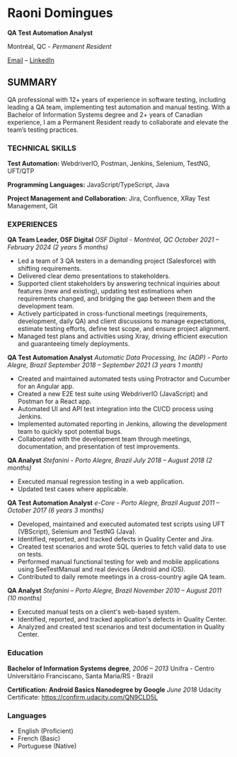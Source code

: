 # Raoni Domingues 

**QA Test Automation Analyst**

Montréal, QC - *Permanent Resident* 

[Email](mailto:raonid@gmail.com) – [LinkedIn](https://www.linkedin.com/in/raonid)
 
## SUMMARY 

QA professional with 12+ years of experience in software testing, including leading a QA team, implementing test automation and manual testing. With a Bachelor of Information Systems degree and 2+ years of Canadian experience, I am a Permanent Resident ready to collaborate and elevate the team’s testing practices.
 
### TECHNICAL SKILLS	 

**Test Automation:** WebdriverIO, Postman, Jenkins, Selenium, TestNG, UFT/QTP 

**Programming Languages:** JavaScript/TypeScript, Java 

**Project Management and Collaboration:** Jira, Confluence, XRay Test Management, Git  
 
### EXPERIENCES 

**QA Team Leader, OSF Digital** 
*OSF Digital - Montréal, QC*
*October 2021 – February 2024 (2 years 5 months)*

- Led a team of 3 QA testers in a demanding project (Salesforce) with shifting requirements.  
- Delivered clear demo presentations to stakeholders.  
- Supported client stakeholders by answering technical inquiries about features (new and existing), updating test estimations when requirements changed, and bridging the gap between them and the development team.  
- Actively participated in cross-functional meetings (requirements, development, daily QA) and client discussions to manage expectations, estimate testing efforts, define test scope, and ensure project alignment.  
- Managed test plans and activities using Xray, driving efficient execution and guaranteeing timely deployments.  


**QA Test Automation Analyst**
*Automatic Data Processing, Inc (ADP) - Porto Alegre, Brazil*
*September 2018 – September 2021 (3 years 1 month)* 
 
- Created and maintained automated tests using Protractor and Cucumber for an Angular app.  
- Created a new E2E test suite using WebdriverIO (JavaScript) and Postman for a React app.  
- Automated UI and API test integration into the CI/CD process using Jenkins.  
- Implemented automated reporting in Jenkins, allowing the development team to quickly spot potential bugs.  
- Collaborated with the development team through meetings, documentation, and presentation of test improvements.   
 
**QA Analyst**
*Stefanini - Porto Alegre, Brazil*
*July 2018 – August 2018 (2 months)* 

- Executed manual regression testing in a web application.  
- Updated test cases where applicable.
 
**QA Test Automation Analyst**
*e-Core - Porto Alegre, Brazil*
*August 2011 – October 2017 (6 years 3 months)* 

- Developed, maintained and executed automated test scripts using UFT (VBScript), Selenium and TestNG (Java).  
- Identified, reported, and tracked defects in Quality Center and Jira.  
- Created test scenarios and wrote SQL queries to fetch valid data to use on tests.  
- Performed manual functional testing for web and mobile applications using SeeTestManual and real devices (Android and iOS).  
- Contributed to daily remote meetings in a cross-country agile QA team.  
 
**QA Analyst**
*Stefanini – Porto Alegre, Brazil*
*November 2010 – August 2011 (10 months)* 

- Executed manual tests on a client's web-based system.  
- Identified, reported, and tracked application's defects in Quality Center.  
- Analyzed and created test scenarios and test documentation in Quality Center.
 
 

### Education 

**Bachelor of Information Systems degree**,
*2006 – 2013* 
Unifra - Centro Universitário Franciscano, Santa Maria/RS - Brazil 
 
**Certification: Android Basics Nanodegree by Google**
*June 2018* 
Udacity
Certificate: https://confirm.udacity.com/QN9CLD5L 
 
### Languages 

- English (Proficient)
- French (Basic)
- Portuguese (Native) 
